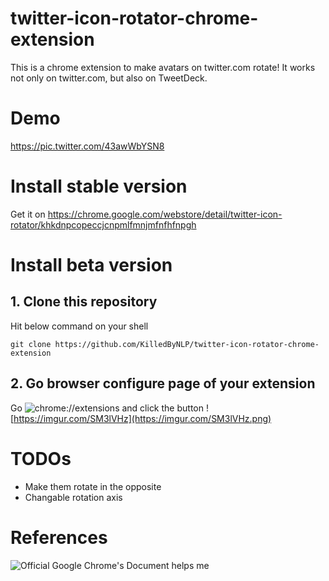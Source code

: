 # twitter-icon-rotator-chrome-extension
This is a chrome extension to make avatars on twitter.com rotate!
It works not only on twitter.com, but also on TweetDeck.

# Demo
https://pic.twitter.com/43awWbYSN8

# Install stable version

Get it on https://chrome.google.com/webstore/detail/twitter-icon-rotator/khkdnpcopeccjcnpmlfmnjmfnfhfnpgh

# Install beta version

## 1. Clone this repository   
Hit below command on your shell
```
git clone https://github.com/KilledByNLP/twitter-icon-rotator-chrome-extension
```

## 2. Go browser configure page of your extension
Go ![chrome://extensions](chrome://extensions) and click the button
![https://imgur.com/SM3lVHz](https://imgur.com/SM3lVHz.png)

# TODOs
* Make them rotate in the opposite
* Changable rotation axis

# References
![Official Google Chrome's Document](https://developer.chrome.com/extensions/) helps me
